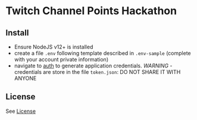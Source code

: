 # Twitch Channel Points Hackathon

## Install

- Ensure NodeJS v12+ is installed
- create a file `.env` following template described in `.env-sample` (complete with your account private information)
- navigate to [auth](http://localhost:8080/auth) to generate application credentials. *WARNING* - credentials are store in the file `token.json`: DO NOT SHARE IT WITH ANYONE

## License

See [License](LICENSE)